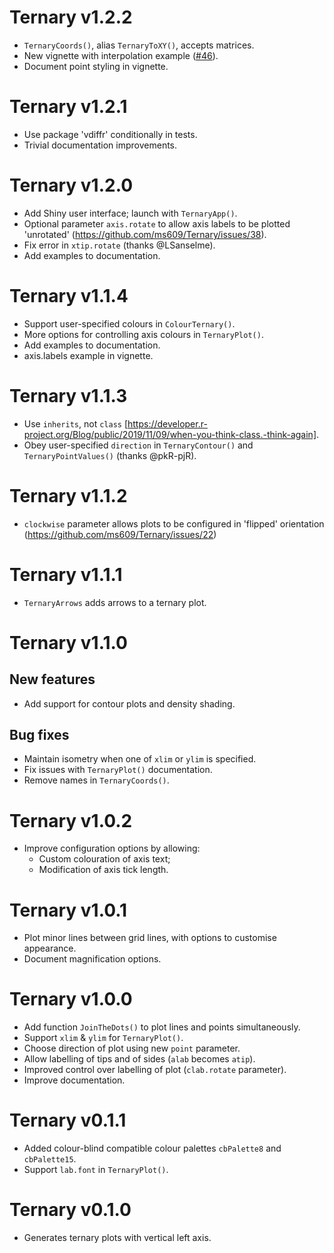 # Ternary v1.2.2

- `TernaryCoords()`, alias `TernaryToXY()`, accepts matrices.
- New vignette with interpolation example ([#46](https://github.com/ms609/Ternary/issues/46)).
- Document point styling in vignette.

# Ternary v1.2.1

- Use package 'vdiffr' conditionally in tests.
- Trivial documentation improvements.

# Ternary v1.2.0
- Add Shiny user interface; launch with `TernaryApp()`.
- Optional parameter `axis.rotate` to allow axis labels to be plotted 'unrotated' 
   (https://github.com/ms609/Ternary/issues/38).
- Fix error in `xtip.rotate` (thanks @LSanselme).
- Add examples to documentation.

# Ternary v1.1.4
- Support user-specified colours in `ColourTernary()`.
- More options for controlling axis colours in `TernaryPlot()`.
- Add examples to documentation.
- axis.labels example in vignette.

# Ternary v1.1.3
- Use `inherits`, not `class` [https://developer.r-project.org/Blog/public/2019/11/09/when-you-think-class.-think-again].
- Obey user-specified `direction` in `TernaryContour()` and 
  `TernaryPointValues()` (thanks @pkR-pjR).

# Ternary v1.1.2
 - `clockwise` parameter allows plots to be configured in 'flipped' orientation
   (https://github.com/ms609/Ternary/issues/22)

# Ternary v1.1.1
 - `TernaryArrows` adds arrows to a ternary plot.

# Ternary v1.1.0
## New features
 - Add support for contour plots and density shading.
 
## Bug fixes 
 - Maintain isometry when one of `xlim` or `ylim` is specified.
 - Fix issues with `TernaryPlot()` documentation.
 - Remove names in `TernaryCoords()`.

# Ternary v1.0.2
 - Improve configuration options by allowing:
   - Custom colouration of axis text;
   - Modification of axis tick length.

# Ternary v1.0.1
 - Plot minor lines between grid lines, with options to customise appearance.
 - Document magnification options.

# Ternary v1.0.0
 - Add function `JoinTheDots()` to plot lines and points simultaneously.
 - Support `xlim` & `ylim` for `TernaryPlot()`.
 - Choose direction of plot using new `point` parameter.
 - Allow labelling of tips and of sides (`alab` becomes `atip`).
 - Improved control over labelling of plot (`clab.rotate` parameter).
 - Improve documentation.

# Ternary v0.1.1
 - Added colour-blind compatible colour palettes `cbPalette8` and `cbPalette15`.
 - Support `lab.font` in `TernaryPlot()`.

# Ternary v0.1.0
 - Generates ternary plots with vertical left axis.
